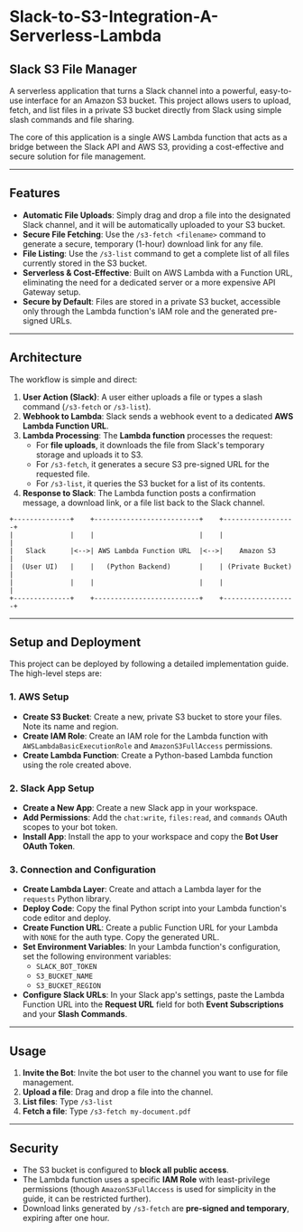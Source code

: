 # Slack-to-S3-Integration-A-Serverless-Lambda

## Slack S3 File Manager

A serverless application that turns a Slack channel into a powerful, easy-to-use interface for an Amazon S3 bucket. This project allows users to upload, fetch, and list files in a private S3 bucket directly from Slack using simple slash commands and file sharing.

The core of this application is a single AWS Lambda function that acts as a bridge between the Slack API and AWS S3, providing a cost-effective and secure solution for file management.

***

## Features

* **Automatic File Uploads**: Simply drag and drop a file into the designated Slack channel, and it will be automatically uploaded to your S3 bucket.
* **Secure File Fetching**: Use the `/s3-fetch <filename>` command to generate a secure, temporary (1-hour) download link for any file.
* **File Listing**: Use the `/s3-list` command to get a complete list of all files currently stored in the S3 bucket.
* **Serverless & Cost-Effective**: Built on AWS Lambda with a Function URL, eliminating the need for a dedicated server or a more expensive API Gateway setup.
* **Secure by Default**: Files are stored in a private S3 bucket, accessible only through the Lambda function's IAM role and the generated pre-signed URLs.

***

## Architecture

The workflow is simple and direct:

1.  **User Action (Slack)**: A user either uploads a file or types a slash command (`/s3-fetch` or `/s3-list`).
2.  **Webhook to Lambda**: Slack sends a webhook event to a dedicated **AWS Lambda Function URL**.
3.  **Lambda Processing**: The **Lambda function** processes the request:
    * For **file uploads**, it downloads the file from Slack's temporary storage and uploads it to S3.
    * For `/s3-fetch`, it generates a secure S3 pre-signed URL for the requested file.
    * For `/s3-list`, it queries the S3 bucket for a list of its contents.
4.  **Response to Slack**: The Lambda function posts a confirmation message, a download link, or a file list back to the Slack channel.

```text
+--------------+    +--------------------------+    +------------------+
|              |    |                          |    |                  |
|   Slack      |<-->| AWS Lambda Function URL  |<-->|    Amazon S3      |
|  (User UI)   |    |   (Python Backend)       |    | (Private Bucket)  |
|              |    |                          |    |                  |
+--------------+    +--------------------------+    +------------------+
```
***

## Setup and Deployment

This project can be deployed by following a detailed implementation guide. The high-level steps are:

### 1. AWS Setup

* **Create S3 Bucket**: Create a new, private S3 bucket to store your files. Note its name and region.
* **Create IAM Role**: Create an IAM role for the Lambda function with `AWSLambdaBasicExecutionRole` and `AmazonS3FullAccess` permissions.
* **Create Lambda Function**: Create a Python-based Lambda function using the role created above.

### 2. Slack App Setup

* **Create a New App**: Create a new Slack app in your workspace.
* **Add Permissions**: Add the `chat:write`, `files:read`, and `commands` OAuth scopes to your bot token.
* **Install App**: Install the app to your workspace and copy the **Bot User OAuth Token**.

### 3. Connection and Configuration

* **Create Lambda Layer**: Create and attach a Lambda layer for the `requests` Python library.
* **Deploy Code**: Copy the final Python script into your Lambda function's code editor and deploy.
* **Create Function URL**: Create a public Function URL for your Lambda with `NONE` for the auth type. Copy the generated URL.
* **Set Environment Variables**: In your Lambda function's configuration, set the following environment variables:
    * `SLACK_BOT_TOKEN`
    * `S3_BUCKET_NAME`
    * `S3_BUCKET_REGION`
* **Configure Slack URLs**: In your Slack app's settings, paste the Lambda Function URL into the **Request URL** field for both **Event Subscriptions** and your **Slash Commands**.

***

## Usage

1.  **Invite the Bot**: Invite the bot user to the channel you want to use for file management.
2.  **Upload a file**: Drag and drop a file into the channel.
3.  **List files**: Type `/s3-list`
4.  **Fetch a file**: Type `/s3-fetch my-document.pdf`

***

## Security

* The S3 bucket is configured to **block all public access**.
* The Lambda function uses a specific **IAM Role** with least-privilege permissions (though `AmazonS3FullAccess` is used for simplicity in the guide, it can be restricted further).
* Download links generated by `/s3-fetch` are **pre-signed and temporary**, expiring after one hour.
